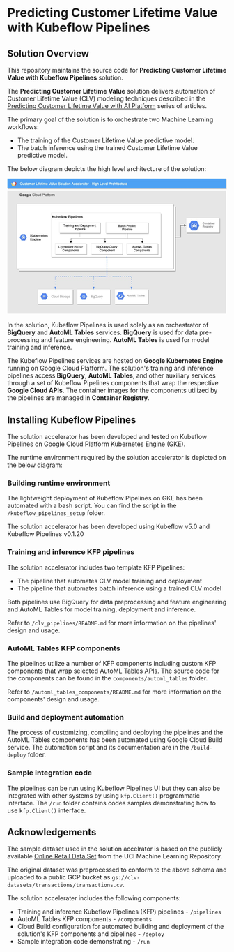 # Predicting Customer Lifetime Value with Kubeflow Pipelines

## Solution Overview

This repository maintains the source code for  **Predicting Customer Lifetime Value with Kubeflow Pipelines** solution.

The **Predicting Customer Lifetime Value** solution  delivers automation of Customer Lifetime Value (CLV) modeling techniques described in the [Predicting Customer Lifetime Value with AI Platform](https://cloud.google.com/solutions/machine-learning/clv-prediction-with-offline-training-intro) series of articles.

The primary goal of the solution is to orchestrate two Machine Learning workflows:
- The training of the Customer Lifetime Value predictive model.
- The batch inference using the trained Customer Lifetime Value predictive model.

The below diagram depicts the high level architecture of the solution:

![KFP Runtime](/images/architecture.jpg)

In the solution, Kubeflow Pipelines is used solely as an orchestrator of **BigQuery** and **AutoML Tables** services. **BigQuery** is used for data pre-processing and feature engineering. **AutoML Tables** is used for model training and inference.

The Kubeflow Pipelines services are hosted on **Google Kubernetes Engine** running on Google Cloud Platform. The solution's training and inference pipelines access **BigQuery**,  **AutoML Tables**, and other auxiliary services through a set of Kubeflow Pipelines components that wrap the respective **Google Cloud APIs**. The container images for the components utilized by the pipelines are managed in **Container Registry**.


## Installing Kubeflow Pipelines

The solution accelerator has been developed and tested on Kubeflow Pipelines on Google Cloud Platform Kubernetes Engine (GKE). 

The runtime environment required by the solution accelerator is depicted on the below diagram:




### Building runtime environment

The lightweight deployment of Kubeflow Pipelines on GKE has been automated with a bash script. You can find the script in the `/kubeflow_pipelines_setup` folder.

The solution accelerator has been developed using Kubeflow v5.0 and Kubeflow Pipelines v0.1.20


### Training and inference KFP pipelines

The solution accelerator includes two template KFP Pipelines:
- The pipeline that automates CLV model training and deployment
- The pipeline that automates batch inference using a trained CLV model

Both pipelines use BigQuery for data preprocessing and feature engineering and AutoML Tables for model training, deployment and inference.

Refer to `/clv_pipelines/README.md` for more information on the pipelines' design and usage.

### AutoML Tables KFP components

The pipelines utilize a number of KFP components including custom KFP components that wrap selected AutoML Tables APIs. The source code for the components can be found in the `components/automl_tables` folder.

Refer to `/automl_tables_components/README.md` for more information on the components' design and usage.

### Build and deployment automation

The process of customizing, compiling and deploying the pipelines and the AutoML Tables components has been automated using Google Cloud Build service. The automation script and its documentation are in the `/build-deploy` folder.

### Sample integration code

The pipelines can be run using Kubeflow Pipelines UI but they can also be integrated with other systems by using `kfp.Client()` programmatic interface. The `/run` folder contains codes samples demonstrating how to use `kfp.Client()` interface.





## Acknowledgements

The sample dataset used in the solution accelrator is based on the publicly available [Online Retail Data Set](http://archive.ics.uci.edu/ml/datasets/Online+Retail) from the UCI Machine Learning Repository. 

The original dataset was preprocessed to conform to the above schema and uploaded to a public GCP bucket as `gs://clv-datasets/transactions/transactions.cv`. 




The solution accelerater includes the following components:
- Training and inference Kubeflow Pipelines (KFP) pipelines - `/pipelines`
- AutoML Tables KFP components - `/components`
- Cloud Build configuration for automated building and deployment of the solution's KFP components and pipelines - `/deploy`
- Sample integration code demonstrating  - `/run`

